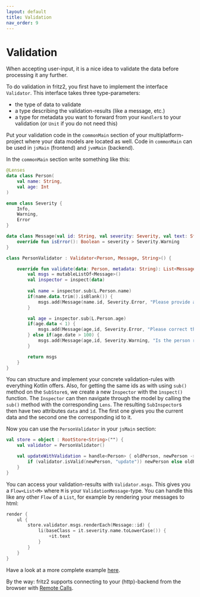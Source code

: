 ```yaml
---
layout: default
title: Validation
nav_order: 9
---
```

# Validation

When accepting user-input, it is a nice idea to validate the data before processing it any further.

To do validation in fritz2, you first have to implement the interface `Validator`. 
This interface takes three type-parameters:
* the type of data to validate
* a type describing the validation-results (like a message, etc.)
* a type for metadata you want to forward from your `Handler`s to your validation (or `Unit` if you do not need this)

Put your validation code in the `commonMain` section of your multiplatform-project where your data models
are located as well. Code in `commonMain` can be used in `jsMain` (frontend) and `jvmMain` (backend). 

In the `commonMain` section write something like this:
```kotlin
@Lenses
data class Person(
    val name: String,
    val age: Int
)

enum class Severity {
    Info,
    Warning,
    Error
}

data class Message(val id: String, val severity: Severity, val text: String): ValidationMessage {
    override fun isError(): Boolean = severity > Severity.Warning
}

class PersonValidator : Validator<Person, Message, String>() {

    override fun validate(data: Person, metadata: String): List<Message> {
        val msgs = mutableListOf<Message>()
        val inspector = inspect(data)
        
        val name = inspector.sub(L.Person.name)
        if(name.data.trim().isBlank()) {
            msgs.add(Message(name.id, Severity.Error, "Please provide a name"))
        }

        val age = inspector.sub(L.Person.age)
        if(age.data < 1) {
            msgs.add(Message(age,id, Severity.Error, "Please correct the age"))
        } else if(age.date > 100) {
            msgs.add(Message(age,id, Severity.Warning, "Is the person really older then 100 years!?"))
        }

        return msgs
    }
}
```
You can structure and implement your concrete validation-rules with everything Kotlin offers. 
Also, for getting the same ids as with using `sub()` method on the `SubStore`s, we create a new `Inspector` with the
`ìnspect()` function. The `Inspector` can then navigate through the model by calling the `sub()` method with the corresponding `Lens`.
The resulting `SubInspector`s then have two attributes `data` and `ìd`. The first one gives you the current data and 
the second one the corresponding id to it.

Now you can use the `PersonValidator` in your `jsMain` section:

```kotlin
val store = object : RootStore<String>("") {
    val validator = PersonValidator()

    val updateWithValidation = handle<Person> { oldPerson, newPerson ->
        if (validator.isValid(newPerson, "update")) newPerson else oldPerson
    }
}
```

You can access your validation-results with `Validator.msgs`. 
This gives you a `Flow<List<M>` where `M` is your `ValidationMessage`-type. 
You can handle this like any other `Flow` of a `List`, for example by rendering your messages to html:

```kotlin
render {
    ul {
        store.validator.msgs.renderEach(Message::id) {
            li(baseClass = it.severity.name.toLowerCase()) {
                +it.text
            }
        }
    }
}
```

Have a look at a more complete example [here](https://examples.fritz2.dev/validation/build/distributions/index.html).

By the way: fritz2 supports connecting to your (http)-backend from the browser with [Remote Calls](RemoteCalls.html).
